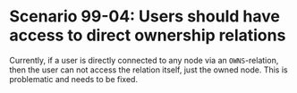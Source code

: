 # Scenario 99-04: Users should have access to direct ownership relations

Currently, if a user is directly connected to any node via an `OWNS`-relation, then the user can not access the
relation itself, just the owned node. This is problematic and needs to be fixed.
